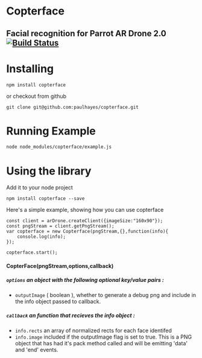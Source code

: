 # Copterface
## Facial recognition for Parrot AR Drone 2.0 [![Build Status](https://travis-ci.org/paulhayes/copterface.svg?branch=master)](https://travis-ci.org/paulhayes/copterface)

Installing
==========

```
npm install copterface
```
or checkout from github
```
git clone git@github.com:paulhayes/copterface.git
```

Running Example
==========

    node node_modules/copterface/example.js

Using the library
=========

Add it to your node project
```
npm install copterface --save
```

Here's a simple example, showing how you can use copterface
```
const client = arDrone.createClient({imageSize:"160x90"});
const pngStream = client.getPngStream();
var copterface = new Copterface(pngStream,{},function(info){
    console.log(info);
});

copterface.start();
```


#### CopterFace(pngStream,options,callback)

##### `options` an object with the following optional key/value pairs :
* `outputImage` ( boolean ), whether to generate a debug png and include in the info object passed to callback.

##### `callback` an function that recieves the info object :
* `info.rects` an array of normalized rects for each face identifed
* `info.image` included if the outputImage flag is set to true. This is a PNG object that has had it's pack method called and will be emitting 'data' and 'end' events.
